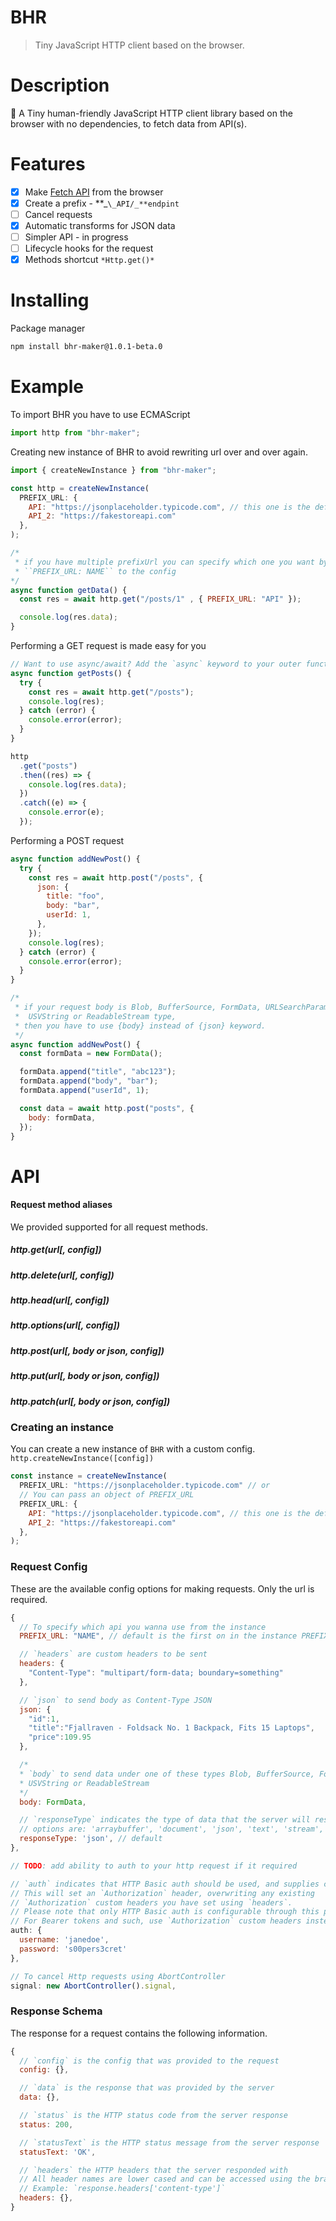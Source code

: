# BHR

> Tiny JavaScript HTTP client based on the browser.

# Description

🌴 A Tiny human-friendly JavaScript HTTP client library based on the browser with no dependencies, to fetch data from API(s).

# Features

- [x] Make [Fetch API](https://developer.mozilla.org/en-US/docs/Web/API/Fetch_API) from the browser
- [x] Create a prefix - **_`\_API/_**endpint`
- [ ] Cancel requests
- [x] Automatic transforms for JSON data
- [ ] Simpler API - in progress
- [ ] Lifecycle hooks for the request
- [x] Methods shortcut `*Http.get()*`

# Installing

Package manager

```bash
npm install bhr-maker@1.0.1-beta.0
```

# Example

To import BHR you have to use ECMAScript

```javascript
import http from "bhr-maker";
```

Creating new instance of BHR to avoid rewriting url over and over again.

```javascript
import { createNewInstance } from "bhr-maker";

const http = createNewInstance(
  PREFIX_URL: {
    API: "https://jsonplaceholder.typicode.com", // this one is the default API
    API_2: "https://fakestoreapi.com"
  },
);

/*
 * if you have multiple prefixUrl you can specify which one you want by passing
 * ``PREFIX_URL: NAME`` to the config
*/
async function getData() {
  const res = await http.get("/posts/1" , { PREFIX_URL: "API" });

  console.log(res.data);
}

```

Performing a GET request is made easy for you

```javascript
// Want to use async/await? Add the `async` keyword to your outer function/method.
async function getPosts() {
  try {
    const res = await http.get("/posts");
    console.log(res);
  } catch (error) {
    console.error(error);
  }
}

http
  .get("posts")
  .then((res) => {
    console.log(res.data);
  })
  .catch((e) => {
    console.error(e);
  });
```

Performing a POST request

```javascript
async function addNewPost() {
  try {
    const res = await http.post("/posts", {
      json: {
        title: "foo",
        body: "bar",
        userId: 1,
      },
    });
    console.log(res);
  } catch (error) {
    console.error(error);
  }
}

/*
 * if your request body is Blob, BufferSource, FormData, URLSearchParams,
 *  USVString or ReadableStream type,
 * then you have to use {body} instead of {json} keyword.
 */
async function addNewPost() {
  const formData = new FormData();

  formData.append("title", "abc123");
  formData.append("body", "bar");
  formData.append("userId", 1);

  const data = await http.post("posts", {
    body: formData,
  });
}
```

# API

#### Request method aliases

We provided supported for all request methods.

##### http.get(url[, config])

##### http.delete(url[, config])

##### http.head(url[, config])

##### http.options(url[, config])

##### http.post(url[, body or json, config])

##### http.put(url[, body or json, config])

##### http.patch(url[, body or json, config])

### Creating an instance

You can create a new instance of `BHR` with a custom config.
` http.createNewInstance([config])`

```javascript
const instance = createNewInstance(
  PREFIX_URL: "https://jsonplaceholder.typicode.com" // or
  // You can pass an object of PREFIX_URL
  PREFIX_URL: {
    API: "https://jsonplaceholder.typicode.com", // this one is the default API
    API_2: "https://fakestoreapi.com"
  },
);
```

### Request Config

These are the available config options for making requests. Only the url is required.

```javascript
{
  // To specify which api you wanna use from the instance
  PREFIX_URL: "NAME", // default is the first on in the instance PREFIX_URL object

  // `headers` are custom headers to be sent
  headers: {
    "Content-Type": "multipart/form-data; boundary=something"
  },

  // `json` to send body as Content-Type JSON
  json: {
    "id":1,
    "title":"Fjallraven - Foldsack No. 1 Backpack, Fits 15 Laptops",
    "price":109.95
  },

  /*
  * `body` to send data under one of these types Blob, BufferSource, FormData URLSearchParams,
  * USVString or ReadableStream
  */
  body: FormData,

  // `responseType` indicates the type of data that the server will respond with
  // options are: 'arraybuffer', 'document', 'json', 'text', 'stream', 'blob'
  responseType: 'json', // default
},

// TODO: add ability to auth to your http request if it required

// `auth` indicates that HTTP Basic auth should be used, and supplies credentials.
// This will set an `Authorization` header, overwriting any existing
// `Authorization` custom headers you have set using `headers`.
// Please note that only HTTP Basic auth is configurable through this parameter.
// For Bearer tokens and such, use `Authorization` custom headers instead.
auth: {
  username: 'janedoe',
  password: 's00pers3cret'
},

// To cancel Http requests using AbortController
signal: new AbortController().signal,
```

### Response Schema

The response for a request contains the following information.

```javascript
{
  // `config` is the config that was provided to the request
  config: {},

  // `data` is the response that was provided by the server
  data: {},

  // `status` is the HTTP status code from the server response
  status: 200,

  // `statusText` is the HTTP status message from the server response
  statusText: 'OK',

  // `headers` the HTTP headers that the server responded with
  // All header names are lower cased and can be accessed using the bracket notation.
  // Example: `response.headers['content-type']`
  headers: {},
}
```
